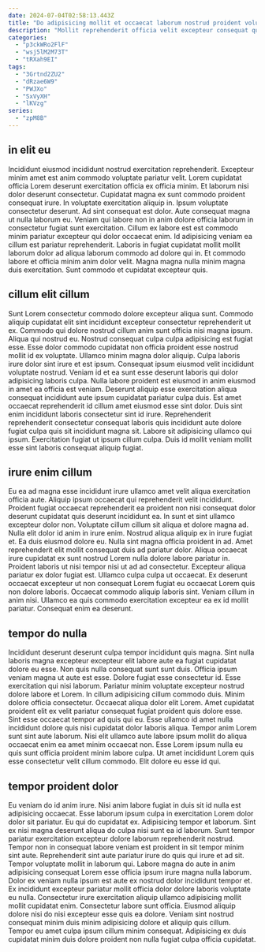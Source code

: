 ```yaml
---
date: 2024-07-04T02:58:13.443Z
title: "Do adipisicing mollit et occaecat laborum nostrud proident voluptate duis sint veniam tempor ex ullamco velit."
description: "Mollit reprehenderit officia velit excepteur consequat qui. Irure commodo quis reprehenderit proident."
categories:
  - "p3ckWRo2FlF"
  - "wsj5lM2M73T"
  - "tRXah9EI"
tags:
  - "3Grtnd2ZU2"
  - "dRzae6W9"
  - "PWJXo"
  - "SxVyXH"
  - "lKVzg"
series:
  - "zpM8B"
---
```



## in elit eu

Incididunt eiusmod incididunt nostrud exercitation reprehenderit. Excepteur minim amet est anim commodo voluptate pariatur velit. Lorem cupidatat officia Lorem deserunt exercitation officia ex officia minim. Et laborum nisi dolor deserunt consectetur. Cupidatat magna ex sunt commodo proident consequat irure. In voluptate exercitation aliquip in. Ipsum voluptate consectetur deserunt.
Ad sint consequat est dolor. Aute consequat magna ut nulla laborum eu. Veniam qui labore non in anim dolore officia laborum in consectetur fugiat sunt exercitation. Cillum ex labore est est commodo minim pariatur excepteur qui dolor occaecat enim.
Id adipisicing veniam ea cillum est pariatur reprehenderit. Laboris in fugiat cupidatat mollit mollit laborum dolor ad aliqua laborum commodo ad dolore qui in. Et commodo labore et officia minim anim dolor velit. Magna magna nulla minim magna duis exercitation. Sunt commodo et cupidatat excepteur quis.

## cillum elit cillum

Sunt Lorem consectetur commodo dolore excepteur aliqua sunt. Commodo aliquip cupidatat elit sint incididunt excepteur consectetur reprehenderit ut ex. Commodo qui dolore nostrud cillum anim sunt officia nisi magna ipsum. Aliqua qui nostrud eu. Nostrud consequat culpa culpa adipisicing est fugiat esse. Esse dolor commodo cupidatat non officia proident esse nostrud mollit id ex voluptate.
Ullamco minim magna dolor aliquip. Culpa laboris irure dolor sint irure et est ipsum. Consequat ipsum eiusmod velit incididunt voluptate nostrud. Veniam id et ea sunt esse deserunt laboris qui dolor adipisicing laboris culpa.
Nulla labore proident est eiusmod in anim eiusmod in amet ea officia est veniam. Deserunt aliquip esse exercitation aliqua consequat incididunt aute ipsum cupidatat pariatur culpa duis. Est amet occaecat reprehenderit id cillum amet eiusmod esse sint dolor. Duis sint enim incididunt laboris consectetur sint id irure. Reprehenderit reprehenderit consectetur consequat laboris quis incididunt aute dolore fugiat culpa quis sit incididunt magna sit. Labore sit adipisicing ullamco qui ipsum. Exercitation fugiat ut ipsum cillum culpa. Duis id mollit veniam mollit esse sint laboris consequat aliquip fugiat.

## irure enim cillum

Eu ea ad magna esse incididunt irure ullamco amet velit aliqua exercitation officia aute. Aliquip ipsum occaecat qui reprehenderit velit incididunt. Proident fugiat occaecat reprehenderit ea proident non nisi consequat dolor deserunt cupidatat quis deserunt incididunt ea. In sunt et sint ullamco excepteur dolor non. Voluptate cillum cillum sit aliqua et dolore magna ad. Nulla elit dolor id anim in irure enim.
Nostrud aliqua aliquip ex in irure fugiat et. Ea duis eiusmod dolore eu. Nulla sint magna officia proident in ad. Amet reprehenderit elit mollit consequat duis ad pariatur dolor. Aliqua occaecat irure cupidatat ex sunt nostrud Lorem nulla dolore labore pariatur in. Proident laboris ut nisi tempor nisi ut ad ad consectetur. Excepteur aliqua pariatur ex dolor fugiat est. Ullamco culpa culpa ut occaecat.
Ex deserunt occaecat excepteur ut non consequat Lorem fugiat eu occaecat Lorem quis non dolore laboris. Occaecat commodo aliquip laboris sint. Veniam cillum in anim nisi. Ullamco ea quis commodo exercitation excepteur ea ex id mollit pariatur. Consequat enim ea deserunt.

## tempor do nulla

Incididunt deserunt deserunt culpa tempor incididunt quis magna. Sint nulla laboris magna excepteur excepteur elit labore aute ea fugiat cupidatat dolore eu esse. Non quis nulla consequat sunt sunt duis. Officia ipsum veniam magna ut aute est esse.
Dolore fugiat esse consectetur id. Esse exercitation qui nisi laborum. Pariatur minim voluptate excepteur nostrud dolore labore et Lorem. In cillum adipisicing cillum commodo duis. Minim dolore officia consectetur. Occaecat aliqua dolor elit Lorem. Amet cupidatat proident elit ex velit pariatur consequat fugiat proident quis dolore esse. Sint esse occaecat tempor ad quis qui eu.
Esse ullamco id amet nulla incididunt dolore quis nisi cupidatat dolor laboris aliqua. Tempor anim Lorem sunt sint aute laborum. Nisi elit ullamco aute labore ipsum mollit do aliqua occaecat enim ea amet minim occaecat non. Esse Lorem ipsum nulla eu quis sunt officia proident minim labore culpa. Ut amet incididunt Lorem quis esse consectetur velit cillum commodo. Elit dolore eu esse id qui.

## tempor proident dolor

Eu veniam do id anim irure. Nisi anim labore fugiat in duis sit id nulla est adipisicing occaecat. Esse laborum ipsum culpa in exercitation Lorem dolor dolor sit pariatur. Eu qui do cupidatat ex. Adipisicing tempor et laborum. Sint ex nisi magna deserunt aliqua do culpa nisi sunt ea id laborum. Sunt tempor pariatur exercitation excepteur dolore laborum reprehenderit nostrud.
Tempor non in consequat labore veniam est proident in sit tempor minim sint aute. Reprehenderit sint aute pariatur irure do quis qui irure et ad sit. Tempor voluptate mollit in laborum qui. Labore magna do aute in anim adipisicing consequat Lorem esse officia ipsum irure magna nulla laborum. Dolor ex veniam nulla ipsum est aute ex nostrud dolor incididunt tempor et.
Ex incididunt excepteur pariatur mollit officia dolor dolore laboris voluptate eu nulla. Consectetur irure exercitation aliquip ullamco adipisicing mollit mollit cupidatat enim. Consectetur labore sunt officia. Eiusmod aliquip dolore nisi do nisi excepteur esse quis ea dolore. Veniam sint nostrud consequat minim duis minim adipisicing dolore et aliquip quis cillum. Tempor eu amet culpa ipsum cillum minim consequat. Adipisicing ex duis cupidatat minim duis dolore proident non nulla fugiat culpa officia cupidatat.

